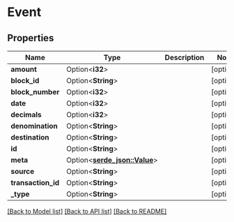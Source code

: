 # Event

## Properties

Name | Type | Description | Notes
------------ | ------------- | ------------- | -------------
**amount** | Option<**i32**> |  | [optional]
**block_id** | Option<**String**> |  | [optional]
**block_number** | Option<**i32**> |  | [optional]
**date** | Option<**i32**> |  | [optional]
**decimals** | Option<**i32**> |  | [optional]
**denomination** | Option<**String**> |  | [optional]
**destination** | Option<**String**> |  | [optional]
**id** | Option<**String**> |  | [optional]
**meta** | Option<[**serde_json::Value**](.md)> |  | [optional]
**source** | Option<**String**> |  | [optional]
**transaction_id** | Option<**String**> |  | [optional]
**_type** | Option<**String**> |  | [optional]

[[Back to Model list]](../README.md#documentation-for-models) [[Back to API list]](../README.md#documentation-for-api-endpoints) [[Back to README]](../README.md)


